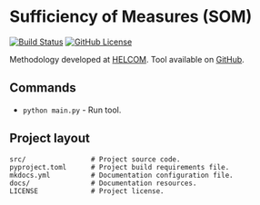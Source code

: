 # Sufficiency of Measures (SOM)

[![Build Status](https://github.com/helcomsecretariat/SOM/actions/workflows/ci.yml/badge.svg)](https://github.com/helcomsecretariat/SOM/actions)
[![GitHub License](https://img.shields.io/github/license/helcomsecretariat/SOM)](https://github.com/helcomsecretariat/SOM/blob/main/LICENCE)

Methodology developed at [HELCOM](https://helcom.fi/baltic-sea-action-plan/som/).
Tool available on [GitHub](https://github.com/helcomsecretariat/SOM).

## Commands

* `python main.py` - Run tool.

## Project layout

    src/                # Project source code.
    pyproject.toml      # Project build requirements file.
    mkdocs.yml          # Documentation configuration file.
    docs/               # Documentation resources.
    LICENSE             # Project license.

